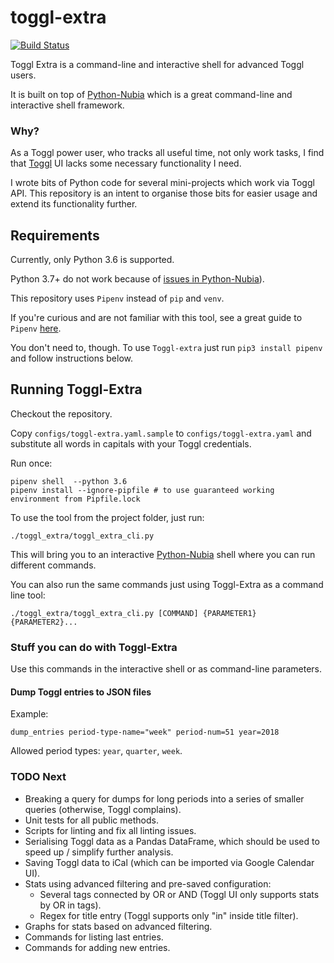 # toggl-extra

[![Build Status](https://travis-ci.com/oshev/toggl-extra.svg?branch=master)](https://travis-ci.com/oshev/toggl-extra)

Toggl Extra is a command-line and interactive shell for advanced Toggl users.

It is built on top of [Python-Nubia](https://github.com/facebookincubator/python-nubia) which is a great 
command-line and interactive shell framework.   

### Why?
 
As a Toggl power user, who tracks all useful time, not only work tasks, I find that [Toggl](http://toggl.com/) UI lacks 
some necessary functionality I need.

I wrote bits of Python code for several mini-projects which work via Toggl API. 
This repository is an intent to organise those bits for easier usage and extend its functionality further.      

## Requirements

Currently, only Python 3.6 is supported. 

Python 3.7+ do not work because of [issues in Python-Nubia](https://github.com/facebookincubator/python-nubia/issues/2)).

This repository uses `Pipenv` instead of `pip` and `venv`. 

If you're curious and are not familiar with this tool, see a great guide to `Pipenv` [here](https://realpython.com/pipenv-guide/).

You don't need to, though. To use `Toggl-extra` just run `pip3 install pipenv` and follow instructions below.

## Running Toggl-Extra

Checkout the repository.

Copy `configs/toggl-extra.yaml.sample` to `configs/toggl-extra.yaml` and substitute all words in capitals with your Toggl credentials. 

Run once:

```
pipenv shell  --python 3.6
pipenv install --ignore-pipfile # to use guaranteed working environment from Pipfile.lock
```

To use the tool from the project folder, just run: 

`./toggl_extra/toggl_extra_cli.py`

This will bring you to an interactive [Python-Nubia](https://github.com/facebookincubator/python-nubia) shell 
where you can run different commands.

You can also run the same commands just using Toggl-Extra as a command line tool:

`./toggl_extra/toggl_extra_cli.py [COMMAND] {PARAMETER1} {PARAMETER2}...` 

### Stuff you can do with Toggl-Extra

Use this commands in the interactive shell or as command-line parameters.

#### Dump Toggl entries to JSON files

Example: 

`dump_entries period-type-name="week" period-num=51 year=2018`

Allowed period types: `year`, `quarter`, `week`.  

### TODO Next
- Breaking a query for dumps for long periods into a series of smaller queries (otherwise, Toggl complains).
- Unit tests for all public methods.
- Scripts for linting and fix all linting issues.
- Serialising Toggl data as a Pandas DataFrame, which should be used to speed up / simplify further analysis.
- Saving Toggl data to iCal (which can be imported via Google Calendar UI). 
- Stats using advanced filtering and pre-saved configuration:
    - Several tags connected by OR or AND (Toggl UI only supports stats by OR in tags).
    - Regex for title entry (Toggl supports only "in" inside title filter).
- Graphs for stats based on advanced filtering.
- Commands for listing last entries.
- Commands for adding new entries.

